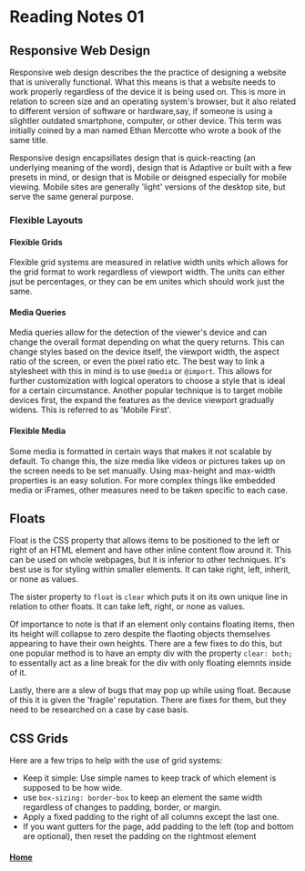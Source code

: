 # Reading Notes 01

## Responsive Web Design

Responsive web design describes the the practice of designing a website that is univerally functional. What this means is that a website needs to work properly regardless of the device it is being used on. This is more in relation to screen size and an operating system's browser, but it also related to different version of software or hardware,say, if someone is using a slightler outdated smartphone, computer, or other device. This term was initially coined by a man named Ethan Mercotte who wrote a book of the same title.

Responsive design encapsillates design that is quick-reacting (an underlying meaning of the word), design that is Adaptive or built with a few presets in mind, or design that is Mobile or deisgned especially for mobile viewing. Mobile sites are generally 'light' versions of the desktop site, but serve the same general purpose.

### Flexible Layouts

#### Flexible Grids

Flexible grid systems are measured in relative width units which allows for the grid format to work regardless of viewport width. The units can either jsut be percentages, or they can be em unites which should work just the same.

#### Media Queries

Media queries allow for the detection of the viewer's device and can change the overall format depending on what the query returns. This can change styles based on the device itself, the viewport width, the aspect ratio of the screen, or even the pixel ratio etc. The best way to link a stylesheet with this in mind is to use ```@media``` or ```@import```. This allows for further customization with logical operators to choose a style that is ideal for a certain circumstance. Another popular technique is to target mobile devices first, the expand the features as the device viewport gradually widens. This is referred to as 'Mobile First'.

#### Flexible Media

Some media is formatted in certain ways that makes it not scalable by default. To change this, the size media like videos or pictures takes up on the screen needs to be set manually. Using max-height and max-width properties is an easy solution. For more complex things like embedded media or iFrames, other measures need to be taken specific to each case.

## Floats

Float is the CSS property that allows items to be positioned to the left or right of an HTML element and have other inline content flow around it. This can be used on whole webpages, but it is inferior to other techniques. It's best use is for styling within smaller elements. It can take right, left, inherit, or none as values.

The sister property to ```float``` is ```clear``` which puts it on its own unique line in relation to other floats. It can take left, right, or none as values.

Of importance to note is that if an element only contains floating items, then its height will collapse to zero despite the flaoting objects themselves appearing to have their own heights. There are a few fixes to do this, but one popular method is to have an empty div with the property ```clear: both;``` to essentally act as a line break for the div with only floating elemnts inside of it.

Lastly, there are a slew of bugs that may pop up while using float. Because of this it is given the 'fragile' reputation. There are fixes for them, but they need to be researched on a case by case basis.

## CSS Grids

Here are a few trips to help with the use of grid systems:
- Keep it simple: Use simple names to keep track of which element is supposed to be how wide.
- use ```box-sizing: border-box``` to keep an element the same width regardless of changes to padding, border, or margin.
- Apply a fixed padding to the right of all columns except the last one.
- If you want gutters for the page, add padding to the left (top and bottom are optional), then reset the padding on the rightmost element



#### [Home](README.md)  